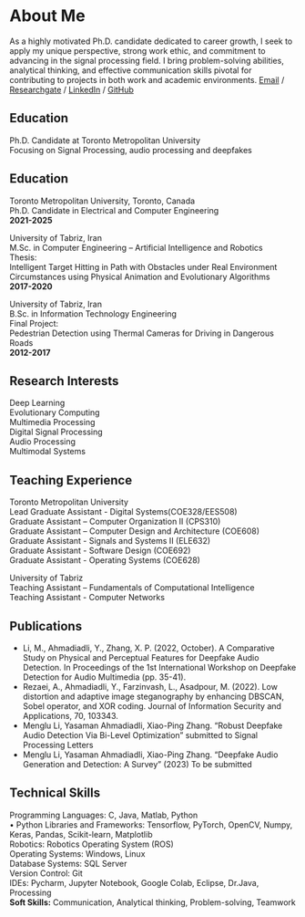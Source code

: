 # About Me
As a highly motivated Ph.D. candidate dedicated to career  growth, I seek to apply my unique perspective, strong work ethic, and commitment to advancing in the signal processing field. I bring problem-solving abilities, analytical thinking, and effective communication skills pivotal for contributing to projects in both work and academic environments.
[Email](mailto:yahmadiadli@torontomu.ca/) / [Researchgate](https://www.researchgate.net/profile/Yasaman-Ahmadiadli) / [LinkedIn](https://www.linkedin.com/in/yasamanahmadiadli/) / [GitHub](https://github.com/YasamanAdl94/) 

## Education
Ph.D. Candidate at Toronto Metropolitan University  <br>
Focusing on Signal Processing, audio processing and deepfakes  <br>
## Education
Toronto Metropolitan University, Toronto, Canada <br>
Ph.D. Candidate in Electrical and Computer Engineering <br>
**2021-2025** <br>

University of Tabriz, Iran <br>
M.Sc. in Computer Engineering – Artificial Intelligence and Robotics <br>
Thesis: <br>
Intelligent Target Hitting in Path with Obstacles under Real Environment Circumstances using Physical Animation and Evolutionary Algorithms <br>
**2017-2020** <br>
	
University of Tabriz, Iran <br>
B.Sc. in Information Technology Engineering <br>
Final Project: <br>
Pedestrian Detection using Thermal Cameras for Driving in Dangerous Roads <br>
**2012-2017** <br>

## Research Interests
Deep Learning  <br>
Evolutionary Computing  <br>
Multimedia Processing  <br>
Digital Signal Processing  <br>
Audio Processing <br>
Multimodal Systems <br>

## Teaching Experience
Toronto Metropolitan University <br>
Lead Graduate Assistant - Digital Systems(COE328/EES508) <br>
Graduate Assistant – Computer Organization II (CPS310) <br>
Graduate Assistant – Computer Design and Architecture (COE608) <br>
Graduate Assistant - Signals and Systems II (ELE632) <br>
Graduate Assistant - Software Design (COE692) <br>
Graduate Assistant - Operating Systems (COE628) <br>


University of Tabriz <br>
Teaching Assistant – Fundamentals of Computational Intelligence	<br>
Teaching Assistant - Computer Networks <br>

## Publications
* Li, M., Ahmadiadli, Y.,  Zhang, X. P. (2022, October). A Comparative Study on Physical and Perceptual Features for Deepfake Audio Detection. In Proceedings of the 1st International Workshop on Deepfake Detection for Audio Multimedia (pp. 35-41).
* Rezaei, A., Ahmadiadli, Y., Farzinvash, L.,  Asadpour, M. (2022). Low distortion and adaptive image steganography by enhancing DBSCAN, Sobel operator, and XOR coding. Journal of Information Security and Applications, 70, 103343.
* Menglu Li, Yasaman Ahmadiadli,  Xiao-Ping Zhang. “Robust Deepfake Audio Detection Via Bi-Level Optimization” submitted to Signal Processing Letters
* Menglu Li, Yasaman Ahmadiadli,  Xiao-Ping Zhang. “Deepfake Audio Generation and Detection: A Survey” (2023) To be submitted
  
## Technical Skills
Programming Languages: C, Java, Matlab, Python <br>
•	 Python Libraries and Frameworks: Tensorflow, PyTorch, OpenCV, Numpy, Keras, Pandas, Scikit-learn, Matplotlib <br>
Robotics: Robotics Operating System (ROS) <br>
Operating Systems: Windows, Linux <br>
Database Systems: SQL Server <br>
Version Control: Git <br>
IDEs: Pycharm, Jupyter Notebook, Google Colab, Eclipse, Dr.Java, Processing <br>
**Soft Skills:** Communication, Analytical thinking, Problem-solving, Teamwork
